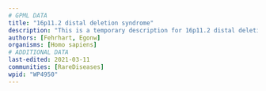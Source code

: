 ```yaml
---
# GPML DATA
title: "16p11.2 distal deletion syndrome"
description: "This is a temporary description for 16p11.2 distal deletion syndrome"
authors: [Fehrhart, Egonw]
organisms: [Homo sapiens]
# ADDITIONAL DATA
last-edited: 2021-03-11
communities: [RareDiseases]
wpid: "WP4950"
---
```

